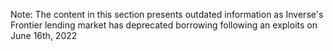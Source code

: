 Note: The content in this section presents outdated information as Inverse's Frontier lending market has deprecated borrowing following an exploits on June 16th, 2022
